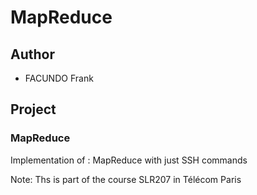 # MapReduce

## Author
* FACUNDO Frank

## Project
### MapReduce
Implementation of :
MapReduce with just SSH commands

Note: Ths is part of the course SLR207 in Télécom Paris
